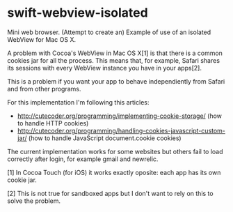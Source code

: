 # swift-webview-isolated

Mini web browser. (Attempt to create an) Example of use of an isolated WebView for Mac OS X.

A problem with Cocoa's WebView in Mac OS X[1] is that there is a common cookies jar for all the process.
This means that, for example, Safari shares its sessions with every WebView instance you have in your apps[2].

This is a problem if you want your app to behave independiently from Safari and from other programs.

For this implementation I'm following this articles:

* http://cutecoder.org/programming/implementing-cookie-storage/ (how to handle HTTP cookies)
* http://cutecoder.org/programming/handling-cookies-javascript-custom-jar/ (how to handle JavaScript document.cookie cookies)

The current implementation works for some websites but others fail to load correctly after login, for example gmail and newrelic.

[1] In Cocoa Touch (for iOS) it works exactly oposite: each app has its own cookie jar.

[2] This is not true for sandboxed apps but I don't want to rely on this to solve the problem.
